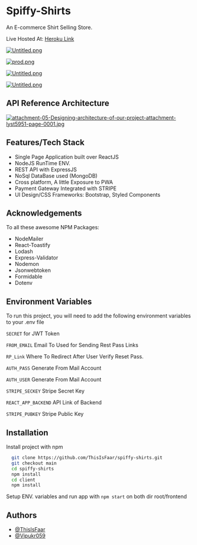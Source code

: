 # Spiffy-Shirts

An E-commerce Shirt Selling Store.

Live Hosted At: [Heroku Link](https://spiffy-shirts-h.herokuapp.com/)

[![Untitled.png](https://i.postimg.cc/Tw9k02vJ/Untitled.png)](https://postimg.cc/WFd6bv3d)

[![prod.png](https://i.postimg.cc/Kj6gS75v/prod.png)](https://postimg.cc/bSRv1tMK)

[![Untitled.png](https://i.postimg.cc/fbxD2tKd/Untitled.png)](https://postimg.cc/FfsM1KwF)

[![Untitled.png](https://i.postimg.cc/N0Tmd4Sx/Untitled.png)](https://postimg.cc/hJDXj9SJ)
## API Reference Architecture
[![attachment-05-Designing-architecture-of-our-project-attachment-lyst5951-page-0001.jpg](https://i.postimg.cc/5NHHqPwX/attachment-05-Designing-architecture-of-our-project-attachment-lyst5951-page-0001.jpg)](https://postimg.cc/4mgNXQ2G)

## Features/Tech Stack

- Single Page Application built over ReactJS
- NodeJS RunTime ENV.
- REST API with ExpressJS
- NoSql DataBase used (MongoDB)
- Cross platform, A little Exposure to PWA
- Payment Gateway Integrated with STRIPE
- UI Design/CSS Frameworks: Bootstrap, Styled Components

## Acknowledgements

To all these awesome NPM Packages:
- NodeMailer
- React-Toastify
- Lodash
- Express-Validator
- Nodemon
- Jsonwebtoken
- Formidable
- Dotenv
## Environment Variables

To run this project, you will need to add the following environment variables to your .env file

`SECRET`  for JWT Token

`FROM_EMAIL` Email To Used for Sending Rest Pass Links

`RP_Link` Where To Redirect After User Verify Reset Pass.

`AUTH_PASS` Generate From Mail Account

`AUTH_USER` Generate From Mail Account

`STRIPE_SECKEY` Stripe Secret Key

`REACT_APP_BACKEND` API Link of Backend

`STRIPE_PUBKEY` Stripe Public Key


## Installation

Install project with npm

```bash
  git clone https://github.com/ThisIsFaar/spiffy-shirts.git
  git checkout main
  cd spiffy-shirts
  npm install
  cd client
  npm install
```
Setup ENV. variables and run app with ```npm start``` on both dir root/frontend
## Authors

- [@ThisIsFaar](https://www.github.com/thisisfaar)
- [@Vipukr059](https://www.github.com/vipulkr059)
